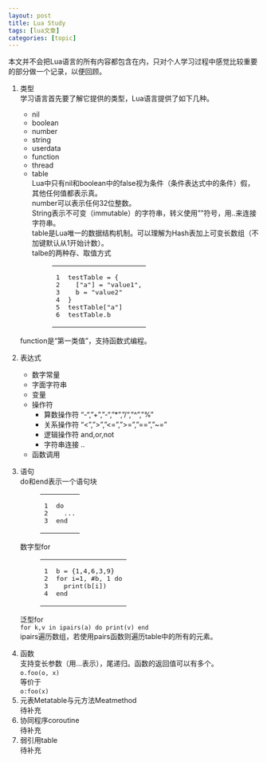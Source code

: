 ```yaml
---
layout: post
title: Lua Study 
tags: [lua文章]
categories: [topic]
---
```

<p>本文并不会把Lua语言的所有内容都包含在内，只对个人学习过程中感觉比较重要的部分做一个记录，以便回顾。</p>
<ol>
<li><p>类型<br/>学习语言首先要了解它提供的类型，Lua语言提供了如下几种。</p>
<ul>
<li>nil</li>
<li>boolean</li>
<li>number</li>
<li>string</li>
<li>userdata</li>
<li>function</li>
<li>thread</li>
<li>table<br/>Lua中只有nil和boolean中的false视为条件（条件表达式中的条件）假，其他任何值都表示真。<br/>number可以表示任何32位整数。<br/>String表示不可变（immutable）的字符串，转义使用””符号，用..来连接字符串。<br/>table是Lua唯一的数据结构机制。可以理解为Hash表加上可变长数组（不加键默认从1开始计数）。<br/>talbe的两种存、取值方式<figure class="highlight plain"><table><tbody><tr><td class="gutter"><pre><span class="line">1</span><br/><span class="line">2</span><br/><span class="line">3</span><br/><span class="line">4</span><br/><span class="line">5</span><br/><span class="line">6</span><br/></pre></td><td class="code"><pre><span class="line">testTable = {</span><br/><span class="line">  [&#34;a&#34;] = &#34;value1&#34;,</span><br/><span class="line">  b = &#34;value2&#34;</span><br/><span class="line">}</span><br/><span class="line">testTable[&#34;a&#34;]</span><br/><span class="line">testTable.b</span><br/></pre></td></tr></tbody></table></figure>
</li>
</ul>
<p>function是“第一类值”，支持函数式编程。</p>
</li>
<li><p>表达式</p>
<ul>
<li>数字常量</li>
<li>字面字符串</li>
<li>变量</li>
<li>操作符<ul>
<li>算数操作符  “-“,”+”,”-“,”*”,”/“,”^”,”%”</li>
<li>关系操作符  “&lt;”,”&gt;”,”&lt;=”,”&gt;=”,”==”,”~=”</li>
<li>逻辑操作符  and,or,not</li>
<li>字符串连接  ..</li>
</ul>
</li>
<li>函数调用</li>
</ul>
</li>
<li><p>语句<br/>do和end表示一个语句块</p>
<figure class="highlight plain"><table><tbody><tr><td class="gutter"><pre><span class="line">1</span><br/><span class="line">2</span><br/><span class="line">3</span><br/></pre></td><td class="code"><pre><span class="line">do</span><br/><span class="line">  ...</span><br/><span class="line">end</span><br/></pre></td></tr></tbody></table></figure>
<p>数字型for</p>
<figure class="highlight plain"><table><tbody><tr><td class="gutter"><pre><span class="line">1</span><br/><span class="line">2</span><br/><span class="line">3</span><br/><span class="line">4</span><br/></pre></td><td class="code"><pre><span class="line">b = {1,4,6,3,9}</span><br/><span class="line">for i=1, #b, 1 do</span><br/><span class="line">  print(b[i])</span><br/><span class="line">end</span><br/></pre></td></tr></tbody></table></figure>
<p>泛型for<br/><code>for k,v in ipairs(a) do print(v) end</code><br/>ipairs遍历数组，若使用pairs函数则遍历table中的所有的元素。</p>
</li>
<li>函数<br/>支持变长参数（用…表示），尾递归。函数的返回值可以有多个。<br/><code>o.foo(o, x)</code><br/>等价于<br/><code>o:foo(x)</code></li>
<li>元表Metatable与元方法Meatmethod<br/>待补充</li>
<li>协同程序coroutine<br/>待补充</li>
<li>弱引用table<br/>待补充<blockquote></blockquote>
</li>
</ol>